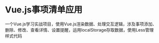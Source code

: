 # Vue.js事项清单应用
一个Vue.js学习实战项目，使用Vue.js渲染数据、处理交互逻辑，涉及事项添加、删除、修改、查看详情、设置提醒，运用localStorage存取数据，使用Less管理样式代码